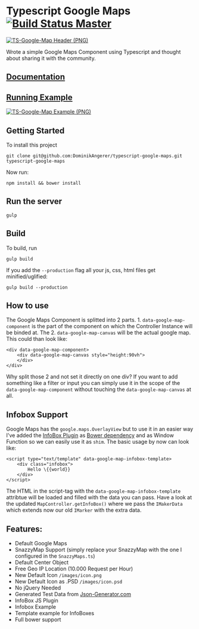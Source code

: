 # Typescript Google Maps [![Build Status Master](https://travis-ci.org/DominikAngerer/typescript-google-maps.svg?branch=master)](https://travis-ci.org/DominikAngerer/typescript-google-maps)
[![TS-Google-Map Header (PNG)](http://ts-google-map.dominikangerer.com/github-images/header.png?v=1)](http://ts-google-map.dominikangerer.com/)

Wrote a simple Google Maps Component using Typescript and thought about sharing it with the community.

## [Documentation](http://ts-google-map.dominikangerer.com/docs/)

## [Running Example](http://ts-google-map.dominikangerer.com/)

[![TS-Google-Map Example (PNG)](http://ts-google-map.dominikangerer.com/github-images/example.png?v=2)](http://ts-google-map.dominikangerer.com/)

## Getting Started

To install this project
```
git clone git@github.com:DominikAngerer/typescript-google-maps.git typescript-google-maps
```

Now run:
```
npm install && bower install
```

## Run the server
```
gulp
```

## Build
To build, run
```
gulp build
```
If you add the `--production` flag all your js, css, html files get minified/uglified:
```
gulp build --production
```

## How to use

The Google Maps Component is splitted into 2 parts. 1. `data-google-map-component` is the part of the component on which the Controller Instance will be binded at. The 2. `data-google-map-canvas` will be the actual google map. This could than look like:

```
<div data-google-map-component>
    <div data-google-map-canvas style="height:90vh">
    </div>
</div>
```

Why split those 2 and not set it directly on one div? If you want to add something like a filter or input you can simply use it in the scope of the `data-google-map-component` without touching the `data-google-map-canvas` at all.

## Infobox Support

Google Maps has the `google.maps.OverlayView` but to use it in an easier way I've added the [InfoBox Plugin](https://code.google.com/p/google-maps-utility-library-v3/source/browse/trunk/infobox/src/infobox.js?r=49) as [Bower dependency](https://github.com/DominikAngerer/google-maps-infobox) and as Window Function so we can easily use it as `shim`. The basic usage by now can look like:

```
<script type="text/template" data-google-map-infobox-template>
    <div class="infobox">
        Hello \{{world}}
    </div>
</script>
```

The HTML in the script-tag with the `data-google-map-infobox-template` attribtue will be loaded and filled with the data you can pass. Have a look at the updated `MapController.getInfoBox()` where we pass the `IMakerData` which extends now our old `IMarker` with the extra data.

## Features:
- Default Google Maps 
- SnazzyMap Support (simply replace your SnazzyMap with the one I configured in the `SnazzyMaps.ts`)
- Default Center Object
- Free Geo IP Location (10.000 Request per Hour)
- New Default Icon `/images/icon.png`
- New Default Icon as .PSD `/images/icon.psd`
- No jQuery Needed
- Generated Test Data from [Json-Generator.com](http://beta.json-generator.com/Ey5gAmsMW)
- InfoBox JS Plugin
- Infobox Example
- Template example for InfoBoxes
- Full bower support